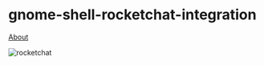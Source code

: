 # gnome-shell-rocketchat-integration

[About](https://extensions.gnome.org/extension/?/rocketchat-integration/)

![rocketchat](http://i.imgur.com/79zF7X0.png)
